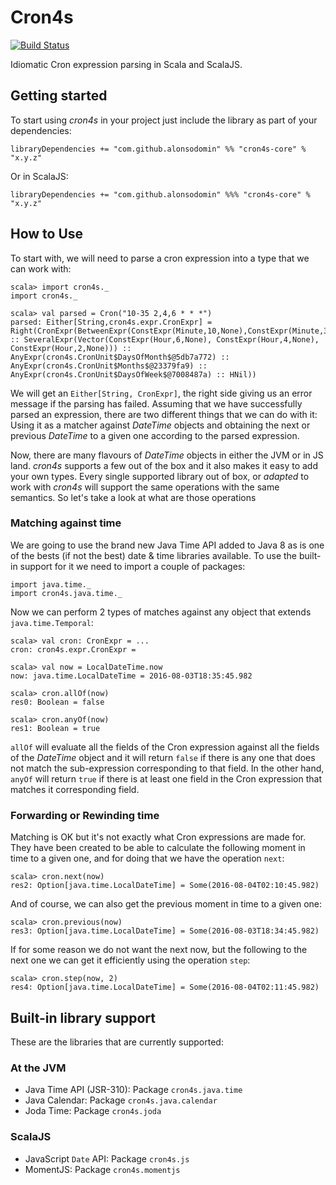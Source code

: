 # Cron4s

[![Build Status](https://travis-ci.org/alonsodomin/cron4s.svg?branch=master)](https://travis-ci.org/alonsodomin/cron4s)

Idiomatic Cron expression parsing in Scala and ScalaJS.

## Getting started

To start using *cron4s* in your project just include the library as part of your dependencies:

```
libraryDependencies += "com.github.alonsodomin" %% "cron4s-core" % "x.y.z"
```

Or in ScalaJS:

```
libraryDependencies += "com.github.alonsodomin" %%% "cron4s-core" % "x.y.z"
```

## How to Use

To start with, we will need to parse a cron expression into a type that  we can work with:

```
scala> import cron4s._
import cron4s._

scala> val parsed = Cron("10-35 2,4,6 * * *")
parsed: Either[String,cron4s.expr.CronExpr] = Right(CronExpr(BetweenExpr(ConstExpr(Minute,10,None),ConstExpr(Minute,35,None)) :: SeveralExpr(Vector(ConstExpr(Hour,6,None), ConstExpr(Hour,4,None), ConstExpr(Hour,2,None))) :: AnyExpr(cron4s.CronUnit$DaysOfMonth$@5db7a772) :: AnyExpr(cron4s.CronUnit$Months$@23379fa9) :: AnyExpr(cron4s.CronUnit$DaysOfWeek$@7008487a) :: HNil))
```

We will get an `Either[String, CronExpr]`, the right side giving us an error message if
the parsing has failed. Assuming that we have successfully parsed an expression, there
are two different things that we can do with it: Using it as a matcher against _DateTime_ objects
and obtaining the next or previous _DateTime_ to a given one according to the parsed expression.

Now, there are many flavours of _DateTime_ objects in either the JVM or in JS land. *cron4s*
supports a few out of the box and it also makes it easy to add your own types. Every single
supported library out of box, or _adapted_ to work with *cron4s* will support the same
operations with the same semantics. So let's take a look at what are those operations

### Matching against time

We are going to use the brand new Java Time API added to Java 8 as is one of the bests 
(if not the best) date & time libraries available. To use the built-in support for it we
need to import a couple of packages:

```
import java.time._
import cron4s.java.time._
```

Now we can perform 2 types of matches against any object that extends `java.time.Temporal`:

```
scala> val cron: CronExpr = ...
cron: cron4s.expr.CronExpr = 

scala> val now = LocalDateTime.now
now: java.time.LocalDateTime = 2016-08-03T18:35:45.982

scala> cron.allOf(now)
res0: Boolean = false

scala> cron.anyOf(now)
res1: Boolean = true
```

`allOf` will evaluate all the fields of the Cron expression against all the fields
of the _DateTime_ object and it will return `false` if there is any one that does
not match the sub-expression corresponding to that field. In the other hand, `anyOf`
will return `true` if there is at least one field in the Cron expression that matches
it corresponding field.

### Forwarding or Rewinding time

Matching is OK but it's not exactly what Cron expressions are made for. They have
been created to be able to calculate the following moment in time to a given one,
and for doing that we have the operation `next`:

```
scala> cron.next(now)
res2: Option[java.time.LocalDateTime] = Some(2016-08-04T02:10:45.982)
```

And of course, we can also get the previous moment in time to a given one:

```
scala> cron.previous(now)
res3: Option[java.time.LocalDateTime] = Some(2016-08-03T18:34:45.982)
```

If for some reason we do not want the next now, but the following to the next one
we can get it efficiently using the operation `step`:

```
scala> cron.step(now, 2)
res4: Option[java.time.LocalDateTime] = Some(2016-08-04T02:11:45.982)
```

## Built-in library support

These are the libraries that are currently supported:

### At the JVM

 * Java Time API (JSR-310): Package `cron4s.java.time`
 * Java Calendar: Package `cron4s.java.calendar`
 * Joda Time: Package `cron4s.joda`
 
### ScalaJS

 * JavaScript `Date` API: Package `cron4s.js`
 * MomentJS: Package `cron4s.momentjs`
 
